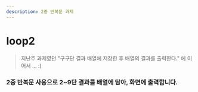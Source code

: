 ```yaml
---
description: 2중 반복문 과제
---
```


# loop2

> 지난주 과제였던 "구구단 결과 배열에 저장한 후 배열의 결과를 출력한다." 에 이어서 ... :\)

### 2중 반복문 사용으로 2~9단 결과를 배열에 담아, 화면에 출력합니다. 

